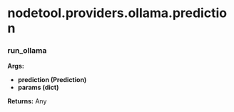 # nodetool.providers.ollama.prediction

### run_ollama

**Args:**
- **prediction (Prediction)**
- **params (dict)**

**Returns:** Any

